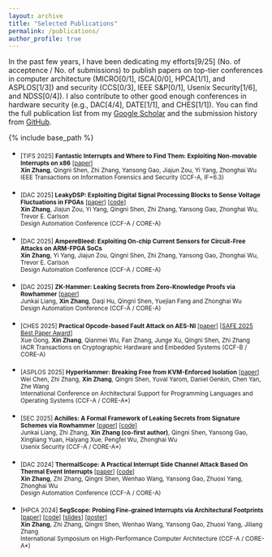 ```yaml
---
layout: archive
title: "Selected Publications"
permalink: /publications/
author_profile: true
---
```

In the past few years, I have been dedicating my efforts[9/25] (No. of acceptence / No. of submissions) to publish papers on top-tier conferences in computer architecture (MICRO[0/1], ISCA[0/0], HPCA[1/1], and ASPLOS[1/3]) and security (CCS[0/3], IEEE S&P[0/1], Usenix Security[1/6], and NDSS[0/4]). I also contribute to other good enough conferences in hardware security (e.g., DAC[4/4], DATE[1/1], and CHES[1/1]). You can find the full publication list from my [Google Scholar](https://scholar.google.com/citations?user=rYAO48wAAAAJ&hl=en) and the submission history from [GitHub](https://zhangxin00.github.io/submissions).

{% include base_path %}
- <sub> [TIFS 2025] **Fantastic Interrupts and Where to Find Them: Exploiting Non-movable Interrupts on x86** [[paper](https://zhangxin00.github.io/files/nonmovable-irq.pdf)] <br/>
  **Xin Zhang**, Qingni Shen, Zhi Zhang, Yansong Gao, Jiajun Zou, Yi Yang, Zhonghai Wu <br/>
  IEEE Transactions on Information Forensics and Security (CCF-A, IF=6.3) <br/>
  
- <sub> [DAC 2025] **LeakyDSP: Exploiting Digital Signal Processing Blocks to Sense Voltage Fluctuations in FPGAs** [[paper](https://zhangxin00.github.io/files/LeakyDSP.pdf)] [[code](https://github.com/jjzou2002/LeakyDSP)] <br/>
  **Xin Zhang**, Jiajun Zou, Yi Yang, Qingni Shen, Zhi Zhang, Yansong Gao, Zhonghai Wu, Trevor E. Carlson <br/>
  Design Automation Conference (CCF-A / CORE-A) <br/>

- <sub> [DAC 2025] **AmpereBleed: Exploiting On-chip Current Sensors for Circuit-Free Attacks on ARM-FPGA SoCs** <br/>
  **Xin Zhang**, Yi Yang, Jiajun Zou, Qingni Shen, Zhi Zhang, Yansong Gao, Zhonghai Wu, Trevor E. Carlson <br/>
  Design Automation Conference (CCF-A / CORE-A) <br/>

- <sub> [DAC 2025] **ZK-Hammer: Leaking Secrets from Zero-Knowledge Proofs via Rowhammer** [[paper](https://zhangxin00.github.io/files/zkhammer.pdf)] <br/>
  Junkai Liang, **Xin Zhang**, Daqi Hu, Qingni Shen, Yuejian Fang and Zhonghai Wu <br/>
  Design Automation Conference (CCF-A / CORE-A) <br/>

- <sub> [CHES 2025] **Practical Opcode-based Fault Attack on AES-NI** [[paper](https://zhangxin00.github.io/files/ofa.pdf)] [[SAFE 2025 Best Paper Award](https://zhangxin00.github.io/files/SAFE2025.pdf)] <br/> 
  Xue Gong, **Xin Zhang**, Qianmei Wu, Fan Zhang, Junge Xu, Qingni Shen, Zhi Zhang <br/>
  IACR Transactions on Cryptographic Hardware and Embedded Systems (CCF-B / CORE-A) <br/>
  
- <sub> [ASPLOS 2025] **HyperHammer: Breaking Free from KVM-Enforced Isolation** [[paper](https://zhangxin00.github.io/files/hyperhammer.pdf)] <br/> 
  Wei Chen, Zhi Zhang, **Xin Zhang**, Qingni Shen, Yuval Yarom, Daniel Genkin, Chen Yan, Zhe Wang <br/>
  International Conference on Architectural Support for Programming Languages and Operating Systems (CCF-A / CORE-A*) <br/>
  
- <sub> [SEC 2025] **Achilles: A Formal Framework of Leaking Secrets from Signature Schemes via Rowhammer** [[paper](https://zhangxin00.github.io/files/achilles.pdf)] [[code](https://github.com/liang-junkai/Achilles)]<br/> 
  Junkai Liang, Zhi Zhang, **Xin Zhang (co-first author)**, Qingni Shen, Yansong Gao, Xingliang Yuan, Haiyang Xue, Pengfei Wu, Zhonghai Wu <br/>
  Usenix Security (CCF-A / CORE-A*) <br/>
  
- <sub> [DAC 2024] **ThermalScope: A Practical Interrupt Side Channel Attack Based On Thermal Event Interrupts** [[paper](https://zhangxin00.github.io/files/ThermalScope.pdf)] [[code](https://github.com/zhangxin00/thermalscope)]<br/>
   **Xin Zhang**, Zhi Zhang, Qingni Shen, Wenhao Wang, Yansong Gao, Zhuoxi Yang, Zhonghai Wu <br/>
   Design Automation Conference (CCF-A / CORE-A) <br/>
  
- <sub> [HPCA 2024] **SegScope: Probing Fine-grained Interrupts via Architectural Footprints** [[paper](https://zhangxin00.github.io/files/SegScope.pdf)] [[code](https://github.com/zhangxin00/segscope/)] [[slides](https://zhangxin00.github.io/files/HPCA2024-SegScope.pdf)] [[poster](https://zhangxin00.github.io/files/poster-segscope.pdf)] <br/>
   **Xin Zhang**, Zhi Zhang, Qingni Shen, Wenhao Wang, Yansong Gao, Zhuoxi Yang, Jiliang Zhang <br/>
   International Symposium on High-Performance Computer Architecture (CCF-A / CORE-A*) <br/>

<!--
You can find my submission history [here](https://zhangxin00.github.io/submissions/).
-->
  

